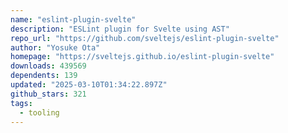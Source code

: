 ```yaml
---
name: "eslint-plugin-svelte"
description: "ESLint plugin for Svelte using AST"
repo_url: "https://github.com/sveltejs/eslint-plugin-svelte"
author: "Yosuke Ota"
homepage: "https://sveltejs.github.io/eslint-plugin-svelte"
downloads: 439569
dependents: 139
updated: "2025-03-10T01:34:22.897Z"
github_stars: 321
tags: 
  - tooling
---
```

